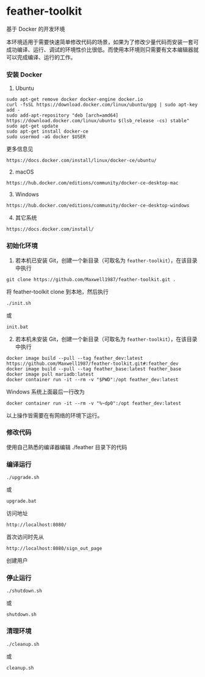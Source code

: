 # feather-toolkit
基于 Docker 的开发环境

本环境适用于需要快速简单修改代码的场景，如果为了修改少量代码而安装一套可成功编译、运行、调试的环境性价比很低。而使用本环境则只需要有文本编辑器就可以完成编译、运行的工作。

### 安装 Docker

1. Ubuntu
```
sudo apt-get remove docker docker-engine docker.io
curl -fsSL https://download.docker.com/linux/ubuntu/gpg | sudo apt-key add -
sudo add-apt-repository "deb [arch=amd64] https://download.docker.com/linux/ubuntu $(lsb_release -cs) stable"
sudo apt-get update
sudo apt-get install docker-ce
sudo usermod -aG docker $USER
```
更多信息见
```
https://docs.docker.com/install/linux/docker-ce/ubuntu/
```

2. macOS
```
https://hub.docker.com/editions/community/docker-ce-desktop-mac
```

3. Windows
```
https://hub.docker.com/editions/community/docker-ce-desktop-windows
```

4. 其它系统
```
https://docs.docker.com/install/
```

### 初始化环境
1. 若本机已安装 Git，创建一个新目录（可取名为 `feather-toolkit`），在该目录中执行
```
git clone https://github.com/Maxwell1987/feather-toolkit.git .
```
将 feather-toolkit clone 到本地，然后执行
```
./init.sh
```
或
```
init.bat
```

2. 若本机未安装 Git，创建一个新目录（可取名为 `feather-toolkit`），在该目录中执行
```
docker image build --pull --tag feather_dev:latest https://github.com/Maxwell1987/feather-toolkit.git#:feather_dev
docker image build --pull --tag feather_base:latest feather_base
docker image pull mariadb:latest
docker container run -it --rm -v "$PWD":/opt feather_dev:latest
```
Windows 系统上面最后一行改为
```
docker container run -it --rm -v "%~dp0":/opt feather_dev:latest
```
以上操作皆需要在有网络的环境下运行。

### 修改代码
使用自己熟悉的编译器编辑 ./feather 目录下的代码

### 编译运行
```
./upgrade.sh
```
或
```
upgrade.bat
```

访问地址
```
http://localhost:8080/
```
首次访问时先从
```
http://localhost:8080/sign_out_page
```
创建用户

### 停止运行
```
./shutdown.sh
```
或
```
shutdown.sh
```

### 清理环境
```
./cleanup.sh
```
或
```
cleanup.sh
```
